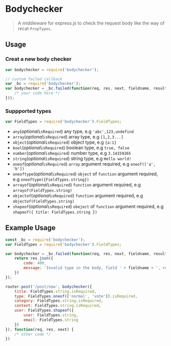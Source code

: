 # Bodychecker

> A middleware for express.js to check the request body like the way of recat `PropTypes`.

## Usage

### Creat a new body checker

```js
var bodychecker = require('bodychecker');

// custom failed callback
var _bc = require('bodychecker');
var bodychecker = _bc.failed(function(req, res, next, fieldname, result) {
    /* your code here */
}));
```


### Suppported types

```js
var FieldTypes = require('bodychecker').FieldTypes;
```

* `any`(_optional_`isRequired`) any type, e.g `'abc',123,undefind`
* `array`(_optional_`isRequired`) array type, e.g `[1,2,3...]`
* `object`(_optional_`isRequired`) object type, e.g `{a:1}`
* `bool`(_optional_`isRequired`) boolean type, e.g `true, false`
* `number`(_optional_`isRequired`) number type, e.g `3.14159265`
* `string`(_optional_`isRequired`) string type, e.g `Hello world!`
* `oneof`(_optional_`isRequired`) `array` argument required, e.g `oneof(['a', 'b'])`
* `oneoftype`(_optional_`isRequired`) `object` of `function` argument required, e.g `oneoftype({FieldTypes.string})`
* `arrayof`(_optional_`isRequired`) `function` argument required, e.g `arrayof(FieldTypes.string)`
* `objectof`(_optional_`isRequired`) `function` argument required, e.g `objectof(FieldTypes.string)`
* `shapeof`(_optional_`isRequired`) `obeject` of  `function` argument required, e.g `shapeof({ title: FieldTypes.string })`

## Example Usage

```js
const _bc = require('bodychecker');
var FieldTypes = require('bodychecker').FieldTypes;

var bodychecker = _bc.failed(function(req, res, next, fieldname, result) {
    return res.json({
        code: 400,
        message: 'Invalid type in the body, field ' + fieldname + ', result ' + result + '.';
    })
});

router.post('/post/new', bodychecker({
    title: FieldTypes.string.isRequired,
    type: FieldTypes.oneof(['normal', 'vote']).isRequired,
    category: FieldTypes.string.isRequired,
    content: FieldTypes.string.isRequired,
    user: FieldTypes.shapeof({
        user: FieldTypes.string,
        email: FieldTypes.string
    })
}), function(req, res, next) {
    /* other code */
})
```
